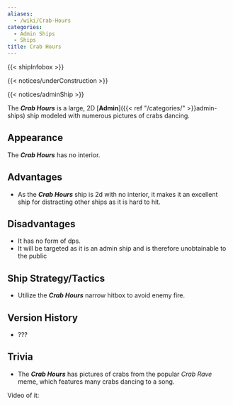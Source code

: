 ```yaml
---
aliases:
  - /wiki/Crab-Hours
categories:
  - Admin Ships
  - Ships
title: Crab Hours
---
```


{{< shipInfobox >}}

{{< notices/underConstruction >}}

{{< notices/adminShip >}}

The **_Crab Hours_** is a large, 2D [**Admin**]({{< ref "/categories/" >}}admin-ships) ship modeled with numerous pictures of crabs dancing.

## Appearance

The **_Crab Hours_** has no interior.

## Advantages

- As the **_Crab Hours_** ship is 2d with no interior, it makes it an excellent ship for distracting other ships as it is hard to hit.

## Disadvantages

- It has no form of dps.
- It will be targeted as it is an admin ship and is therefore unobtainable to the public

## Ship Strategy/Tactics

- Utilize the **_Crab Hours_** narrow hitbox to avoid enemy fire.

## Version History

- ???

## Trivia

- The **_Crab Hours_** has pictures of crabs from the popular _Crab Rave_ meme, which features many crabs dancing to a song.

Video of it:
